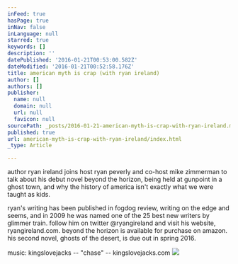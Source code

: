 ```yaml
---
inFeed: true
hasPage: true
inNav: false
inLanguage: null
starred: true
keywords: []
description: ''
datePublished: '2016-01-21T00:53:00.582Z'
dateModified: '2016-01-21T00:52:58.176Z'
title: american myth is crap (with ryan ireland)
author: []
authors: []
publisher:
  name: null
  domain: null
  url: null
  favicon: null
sourcePath: _posts/2016-01-21-american-myth-is-crap-with-ryan-ireland.md
published: true
url: american-myth-is-crap-with-ryan-ireland/index.html
_type: Article

---
```

author ryan ireland joins host ryan peverly and co-host mike zimmerman to talk about his debut novel beyond the horizon, being held at gunpoint in a ghost town, and why the history of america isn't exactly what we were taught as kids.

ryan's writing has been published in fogdog review, writing on the edge and seems, and in 2009 he was named one of the 25 best new writers by glimmer train. follow him on twitter @ryangireland and visit his website, ryangireland.com. beyond the horizon is available for purchase on amazon. his second novel, ghosts of the desert, is due out in spring 2016\.

music: kingslovejacks -- "chase" -- kingslovejacks.com
![](https://the-grid-user-content.s3-us-west-2.amazonaws.com/7240a85a-e7b2-4af9-820f-cedad93494df.jpg)